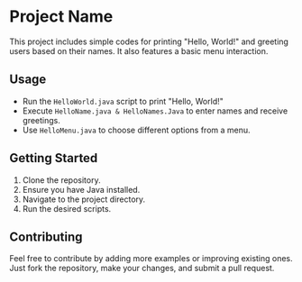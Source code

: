 # Project Name

This project includes simple codes for printing "Hello, World!" and greeting users based on their names. It also features a basic menu interaction.

## Usage

- Run the `HelloWorld.java` script to print "Hello, World!"
- Execute `HelloName.java & HelloNames.Java` to enter names and receive greetings.
- Use `HelloMenu.java` to choose different options from a menu.

## Getting Started

1. Clone the repository.
2. Ensure you have Java installed.
3. Navigate to the project directory.
4. Run the desired scripts.

## Contributing

Feel free to contribute by adding more examples or improving existing ones. Just fork the repository, make your changes, and submit a pull request.

